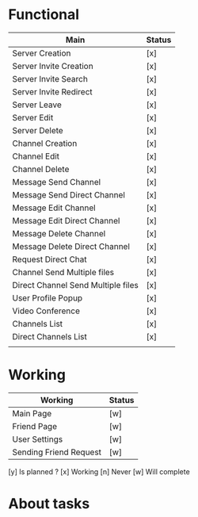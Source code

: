 # Functional

|   Main	                             |   Status	
|---	                                 |---	
|   Server Creation	                     |  [x]	|   	
|   Server Invite Creation	             |  [x]	|   	
|   Server Invite Search	             |  [x]	|   	
|   Server Invite Redirect	             |  [x]	|   	
|   Server Leave                         |  [x]	|
|   Server Edit	                         |  [x]	|   	
|   Server Delete	                     |  [x]	|   	
|   Channel Creation	                 |  [x]	|   	
|   Channel Edit	                     |  [x]	|   	
|   Channel Delete	                     |  [x]	|   	
|   Message Send Channel	             |  [x]	|   	
|   Message Send Direct Channel	         |  [x]	|   	
|   Message Edit Channel                 |  [x]	|   	
|   Message Edit Direct Channel          |  [x]	|   	
|   Message Delete Channel               |  [x]	|   	
|   Message Delete Direct Channel        |  [x]	|   	
|   Request Direct Chat     	         |  [x]	|   	
|   Channel Send Multiple files          |  [x]	|   	 	
|   Direct Channel Send Multiple files   |  [x]	| 
|   User Profile Popup	                 |  [x]	|   	
|   Video Conference	                 |  [x]	|   	
|   Channels List   	                 |  [x]	|   	
|   Direct Channels List                 |  [x]	|   	
|   	    |   	|   	


# Working 
|   Working	                             |   Status	
|---	                                 |---	
|   Main Page	                         |  [w] |   	
|   Friend Page	                         |  [w] |  
|   User Settings                        |  [w] |  
|   Sending Friend Request               |  [w] |  


[y] Is planned ?
[x] Working
[n] Never 
[w] Will complete

# About tasks
